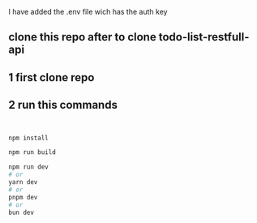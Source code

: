 I have added the .env file wich has the auth key 

## clone this repo after to clone todo-list-restfull-api
## 1 first clone repo

## 2 run this commands
```bash


npm install 

npm run build 

npm run dev
# or
yarn dev
# or
pnpm dev
# or
bun dev
```

